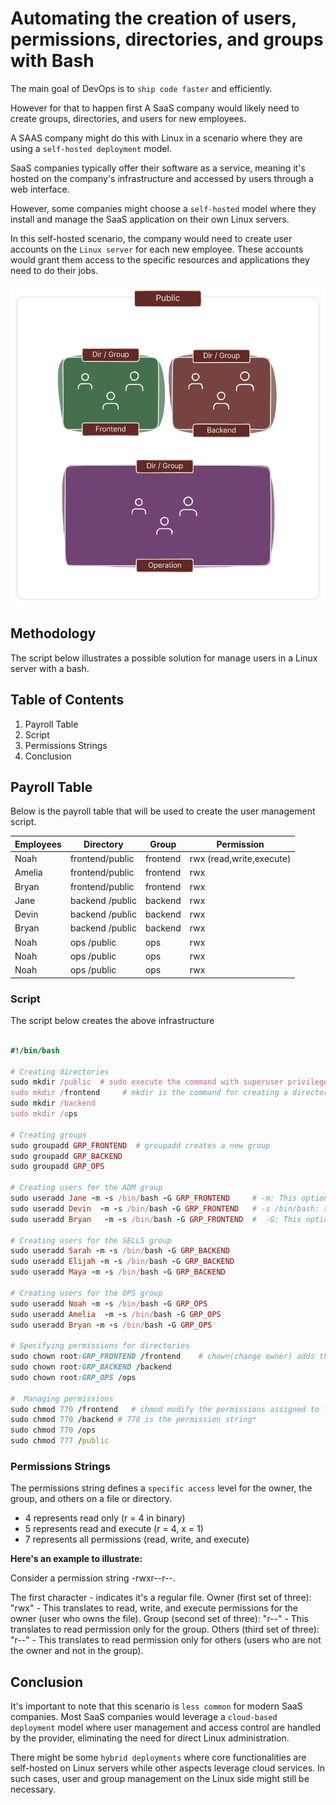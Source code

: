 # Automating the creation of users, permissions, directories, and groups with Bash

The main goal of DevOps is to `ship code faster` and efficiently.

However for that to happen first A SaaS company would likely need to create groups, directories, and users for new employees.

A SAAS company might do this with Linux in a scenario where they are using a `self-hosted deployment` model.

SaaS companies typically offer their software as a service, meaning it's hosted on the company's infrastructure and accessed by users through a web interface.

However, some companies might choose a `self-hosted` model where they install and manage the SaaS application on their own Linux servers.

In this self-hosted scenario, the company would need to create user accounts on the `Linux server` for each new employee. These accounts would grant them access to the specific resources and applications they need to do their jobs.

![ForgeOps_filemanagement](images/ForgeOps_filemanagement.png)

## Methodology

The script below illustrates a possible solution for manage users in a Linux server with a bash.

## Table of Contents

1. Payroll Table
2. Script
3. Permissions Strings
4. Conclusion
  
## Payroll Table

Below is the payroll table that will be used to create the user management script.

| Employees | Directory         | Group       | Permission                    |
|-----------|-------------------|-------------|-------------------------------|
|Noah       | frontend/public | frontend      | rwx (read,write,execute)      |
|Amelia     | frontend/public | frontend      | rwx                           |
|Bryan      | frontend/public | frontend      | rwx                           |
|Jane       | backend /public | backend       | rwx                           |
|Devin      | backend /public | backend       | rwx                           |
|Bryan      | backend /public | backend       | rwx                           |
|Noah       | ops     /public | ops           | rwx                           |
|Noah       | ops     /public | ops           | rwx                           |
|Noah       | ops     /public | ops           | rwx                           |

### Script

The script below creates the above infrastructure

```ruby

#!/bin/bash

# Creating directories
sudo mkdir /public  # sudo execute the command with superuser privileges
sudo mkdir /frontend     # mkdir is the command for creating a directory
sudo mkdir /backend
sudo mkdir /ops

# Creating groups
sudo groupadd GRP_FRONTEND  # groupadd creates a new group
sudo groupadd GRP_BACKEND
sudo groupadd GRP_OPS

# Creating users for the ADM group
sudo useradd Jane -m -s /bin/bash -G GRP_FRONTEND     # -m: This option tells useradd to create a home directory for the new user. The home directory will be created with the same name as the username.
sudo useradd Devin  -m -s /bin/bash -G GRP_FRONTEND   # -s /bin/bash: specifies the default shell for the new user 
sudo useradd Bryan   -m -s /bin/bash -G GRP_FRONTEND  #  -G: This option adds the new user to a group

# Creating users for the SELLS group
sudo useradd Sarah -m -s /bin/bash -G GRP_BACKEND
sudo useradd Elijah -m -s /bin/bash -G GRP_BACKEND
sudo useradd Maya -m -s /bin/bash -G GRP_BACKEND

# Creating users for the OPS group 
sudo useradd Noah -m -s /bin/bash -G GRP_OPS
sudo useradd Amelia  -m -s /bin/bash -G GRP_OPS
sudo useradd Bryan -m -s /bin/bash -G GRP_OPS

# Specifying permissions for directories
sudo chown root:GRP_FRONTEND /frontend    # chown(change owner) adds the root user as owner of the ADM group 
sudo chown root:GRP_BACKEND /backend
sudo chown root:GRP_OPS /ops

#  Managing permissions
sudo chmod 770 /frontend   # chmod modify the permissions assigned to files and directories in the system.
sudo chmod 770 /backend # 770 is the permission string*  
sudo chmod 770 /ops
sudo chmod 777 /public

```

### Permissions Strings

The permissions string defines a `specific access` level for the owner, the group, and others on a file or directory.

- 4 represents read only (r = 4 in binary)
- 5 represents read and execute (r = 4, x = 1)
- 7 represents all permissions (read, write, and execute)

**Here's an example to illustrate:**

Consider a permission string -rwxr--r--.

The first character - indicates it's a regular file.
Owner (first set of three): "rwx" - This translates to read, write, and execute permissions for the owner (user who owns the file).
Group (second set of three): "r--" - This translates to read permission only for the group.
Others (third set of three): "r--" - This translates to read permission only for others (users who are not the owner and not in the group).

## Conclusion

It's important to note that this scenario is `less common` for modern SaaS companies. Most SaaS companies would leverage a `cloud-based deployment` model where user management and access control are handled by the provider, eliminating the need for direct Linux administration.

There might be some `hybrid deployments` where core functionalities are self-hosted on Linux servers while other aspects leverage cloud services. In such cases, user and group management on the Linux side might still be necessary.
